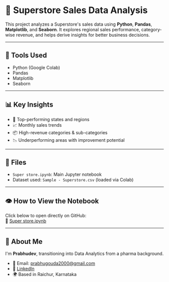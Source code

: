 # 🛒 Superstore Sales Data Analysis

This project analyzes a Superstore's sales data using **Python**, **Pandas**, **Matplotlib**, and **Seaborn**. It explores regional sales performance, category-wise revenue, and helps derive insights for better business decisions.

---

## 🔧 Tools Used
- Python (Google Colab)
- Pandas
- Matplotlib
- Seaborn

---

## 📊 Key Insights
- 📍 Top-performing states and regions
- 📈 Monthly sales trends
- 📦 High-revenue categories & sub-categories
- 📉 Underperforming areas with improvement potential

---

## 📁 Files
- `Super store.ipynb`: Main Jupyter notebook
- Dataset used: `Sample - Superstore.csv` (loaded via Colab)

---

## 👁️ How to View the Notebook
Click below to open directly on GitHub:  
🔗 [Super store.ipynb](https://github.com/Prabhudev63/Super-store-analysis-/blob/main/Super%20store.ipynb)

---

## 🙋 About Me
I'm **Prabhudev**, transitioning into Data Analytics from a pharma background.

- 📧 Email: prabhugouda2000@gmail.com  
- 🔗 [LinkedIn](https://www.linkedin.com/in/prabhu-gouda-73b2a2250)  
- 🌍 Based in Raichur, Karnataka
